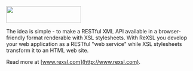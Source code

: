 <img src="http://img.rexsl.com/logo-big.png" width="200px" height="45px"/>

The idea is simple - to make a RESTful XML API available in a browser-friendly 
format renderable with XSL stylesheets. With ReXSL you develop your web 
application as a RESTful "web service" while XSL stylesheets transform it to an HTML web site.

Read more at [www.rexsl.com](http://www.rexsl.com).
